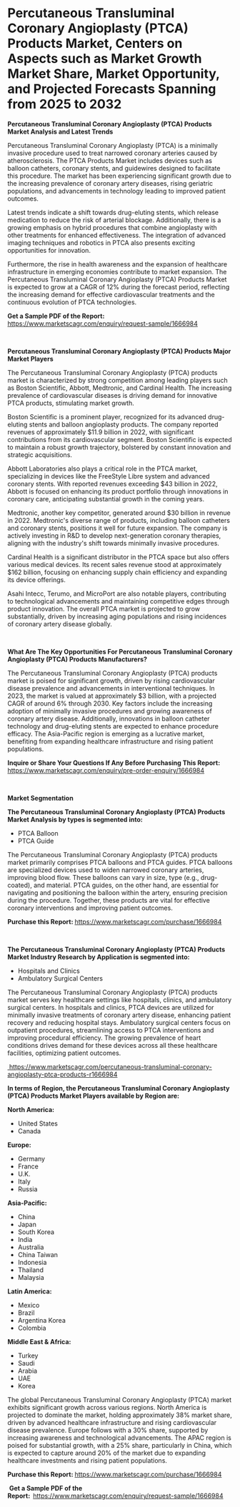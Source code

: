 <p><h1>Percutaneous Transluminal Coronary Angioplasty (PTCA) Products Market, Centers on Aspects such as Market Growth Market Share, Market Opportunity, and Projected Forecasts Spanning from 2025 to 2032</h1></p><p><strong>Percutaneous Transluminal Coronary Angioplasty (PTCA) Products Market Analysis and Latest Trends</strong></p>
<p><p>Percutaneous Transluminal Coronary Angioplasty (PTCA) is a minimally invasive procedure used to treat narrowed coronary arteries caused by atherosclerosis. The PTCA Products Market includes devices such as balloon catheters, coronary stents, and guidewires designed to facilitate this procedure. The market has been experiencing significant growth due to the increasing prevalence of coronary artery diseases, rising geriatric populations, and advancements in technology leading to improved patient outcomes. </p><p>Latest trends indicate a shift towards drug-eluting stents, which release medication to reduce the risk of arterial blockage. Additionally, there is a growing emphasis on hybrid procedures that combine angioplasty with other treatments for enhanced effectiveness. The integration of advanced imaging techniques and robotics in PTCA also presents exciting opportunities for innovation. </p><p>Furthermore, the rise in health awareness and the expansion of healthcare infrastructure in emerging economies contribute to market expansion. The Percutaneous Transluminal Coronary Angioplasty (PTCA) Products Market is expected to grow at a CAGR of 12% during the forecast period, reflecting the increasing demand for effective cardiovascular treatments and the continuous evolution of PTCA technologies.</p></p>
<p><strong>Get a Sample PDF of the Report:&nbsp;</strong> <a href="https://www.marketscagr.com/enquiry/request-sample/1666984?utm_campaign=3024&utm_medium=2&utm_source=Github&utm_content=ia&utm_term=16042025&utm_id=percutaneous-transluminal-coronary-angioplasty-ptca-products">https://www.marketscagr.com/enquiry/request-sample/1666984</a></p>
<p>&nbsp;</p>
<p><strong>Percutaneous Transluminal Coronary Angioplasty (PTCA) Products Major Market Players</strong></p>
<p><p>The Percutaneous Transluminal Coronary Angioplasty (PTCA) products market is characterized by strong competition among leading players such as Boston Scientific, Abbott, Medtronic, and Cardinal Health. The increasing prevalence of cardiovascular diseases is driving demand for innovative PTCA products, stimulating market growth.</p><p>Boston Scientific is a prominent player, recognized for its advanced drug-eluting stents and balloon angioplasty products. The company reported revenues of approximately $11.9 billion in 2022, with significant contributions from its cardiovascular segment. Boston Scientific is expected to maintain a robust growth trajectory, bolstered by constant innovation and strategic acquisitions.</p><p>Abbott Laboratories also plays a critical role in the PTCA market, specializing in devices like the FreeStyle Libre system and advanced coronary stents. With reported revenues exceeding $43 billion in 2022, Abbott is focused on enhancing its product portfolio through innovations in coronary care, anticipating substantial growth in the coming years.</p><p>Medtronic, another key competitor, generated around $30 billion in revenue in 2022. Medtronic's diverse range of products, including balloon catheters and coronary stents, positions it well for future expansion. The company is actively investing in R&D to develop next-generation coronary therapies, aligning with the industry's shift towards minimally invasive procedures.</p><p>Cardinal Health is a significant distributor in the PTCA space but also offers various medical devices. Its recent sales revenue stood at approximately $162 billion, focusing on enhancing supply chain efficiency and expanding its device offerings.</p><p>Asahi Intecc, Terumo, and MicroPort are also notable players, contributing to technological advancements and maintaining competitive edges through product innovation. The overall PTCA market is projected to grow substantially, driven by increasing aging populations and rising incidences of coronary artery disease globally.</p></p>
<p>&nbsp;</p>
<p><strong>What Are The Key Opportunities For Percutaneous Transluminal Coronary Angioplasty (PTCA) Products Manufacturers?</strong></p>
<p><p>The Percutaneous Transluminal Coronary Angioplasty (PTCA) products market is poised for significant growth, driven by rising cardiovascular disease prevalence and advancements in interventional techniques. In 2023, the market is valued at approximately $3 billion, with a projected CAGR of around 6% through 2030. Key factors include the increasing adoption of minimally invasive procedures and growing awareness of coronary artery disease. Additionally, innovations in balloon catheter technology and drug-eluting stents are expected to enhance procedure efficacy. The Asia-Pacific region is emerging as a lucrative market, benefiting from expanding healthcare infrastructure and rising patient populations.</p></p>
<p><strong>Inquire or Share Your Questions If Any Before Purchasing This Report:</strong> <a href="https://www.marketscagr.com/enquiry/pre-order-enquiry/1666984?utm_campaign=3024&utm_medium=2&utm_source=Github&utm_content=ia&utm_term=16042025&utm_id=percutaneous-transluminal-coronary-angioplasty-ptca-products">https://www.marketscagr.com/enquiry/pre-order-enquiry/1666984</a></p>
<p>&nbsp;</p>
<p><strong>Market Segmentation</strong></p>
<p><strong>The Percutaneous Transluminal Coronary Angioplasty (PTCA) Products Market Analysis by types is segmented into:</strong></p>
<p><ul><li>PTCA Balloon</li><li>PTCA Guide</li></ul></p>
<p><p>The Percutaneous Transluminal Coronary Angioplasty (PTCA) products market primarily comprises PTCA balloons and PTCA guides. PTCA balloons are specialized devices used to widen narrowed coronary arteries, improving blood flow. These balloons can vary in size, type (e.g., drug-coated), and material. PTCA guides, on the other hand, are essential for navigating and positioning the balloon within the artery, ensuring precision during the procedure. Together, these products are vital for effective coronary interventions and improving patient outcomes.</p></p>
<p><strong>Purchase this Report:&nbsp;</strong><a href="https://www.marketscagr.com/purchase/1666984?utm_campaign=3024&utm_medium=2&utm_source=Github&utm_content=ia&utm_term=16042025&utm_id=percutaneous-transluminal-coronary-angioplasty-ptca-products">https://www.marketscagr.com/purchase/1666984</a></p>
<p>&nbsp;</p>
<p><strong>The Percutaneous Transluminal Coronary Angioplasty (PTCA) Products Market Industry Research by Application is segmented into:</strong></p>
<p><ul><li>Hospitals and Clinics</li><li>Ambulatory Surgical Centers</li></ul></p>
<p><p>The Percutaneous Transluminal Coronary Angioplasty (PTCA) products market serves key healthcare settings like hospitals, clinics, and ambulatory surgical centers. In hospitals and clinics, PTCA devices are utilized for minimally invasive treatments of coronary artery disease, enhancing patient recovery and reducing hospital stays. Ambulatory surgical centers focus on outpatient procedures, streamlining access to PTCA interventions and improving procedural efficiency. The growing prevalence of heart conditions drives demand for these devices across all these healthcare facilities, optimizing patient outcomes.</p></p>
<p><a href="https://www.marketscagr.com/percutaneous-transluminal-coronary-angioplasty-ptca-products-r1666984?utm_campaign=3024&utm_medium=2&utm_source=Github&utm_content=ia&utm_term=16042025&utm_id=percutaneous-transluminal-coronary-angioplasty-ptca-products">&nbsp;https://www.marketscagr.com/percutaneous-transluminal-coronary-angioplasty-ptca-products-r1666984</a></p>
<p><strong>In terms of Region, the Percutaneous Transluminal Coronary Angioplasty (PTCA) Products Market Players available by Region are:</strong></p>
<p>
    <p> <strong> North America: </strong>
        <ul>
            <li>United States</li>
            <li>Canada</li>
        </ul>
        </p> 
    <p> <strong> Europe: </strong>
        <ul>
            <li>Germany</li>
            <li>France</li>
            <li>U.K.</li>
            <li>Italy</li>
            <li>Russia</li>
        </ul>
        </p> 
    <p> <strong> Asia-Pacific: </strong>
        <ul>
            <li>China</li>
            <li>Japan</li>
            <li>South Korea</li>
            <li>India</li>
            <li>Australia</li>
            <li>China Taiwan</li>
            <li>Indonesia</li>
            <li>Thailand</li>
            <li>Malaysia</li>
        </ul>
        </p> 
    <p> <strong> Latin America: </strong>
        <ul>
            <li>Mexico</li>
            <li>Brazil</li>
            <li>Argentina Korea</li>
            <li>Colombia</li>
        </ul>
        </p> 
    <p> <strong> Middle East & Africa: </strong>
        <ul>
            <li>Turkey</li>
            <li>Saudi</li>
            <li>Arabia</li>
            <li>UAE</li>
            <li>Korea</li>
        </ul>
    </p>
    </p>
<p><p>The global Percutaneous Transluminal Coronary Angioplasty (PTCA) market exhibits significant growth across various regions. North America is projected to dominate the market, holding approximately 38% market share, driven by advanced healthcare infrastructure and rising cardiovascular disease prevalence. Europe follows with a 30% share, supported by increasing awareness and technological advancements. The APAC region is poised for substantial growth, with a 25% share, particularly in China, which is expected to capture around 20% of the market due to expanding healthcare investments and rising patient populations.</p></p>
<p><strong>Purchase this Report: </strong><a href="https://www.marketscagr.com/purchase/1666984?utm_campaign=3024&utm_medium=2&utm_source=Github&utm_content=ia&utm_term=16042025&utm_id=percutaneous-transluminal-coronary-angioplasty-ptca-products">https://www.marketscagr.com/purchase/1666984</a></p>
<p>&nbsp;<strong>Get a Sample PDF of the Report:&nbsp;&nbsp;</strong><a href="https://www.marketscagr.com/enquiry/request-sample/1666984?utm_campaign=3024&utm_medium=2&utm_source=Github&utm_content=ia&utm_term=16042025&utm_id=percutaneous-transluminal-coronary-angioplasty-ptca-products">https://www.marketscagr.com/enquiry/request-sample/1666984</a></p>
<p><strong></strong></p>
<p><p></p><p></p><p></p></p>